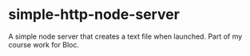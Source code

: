 # simple-http-node-server
A simple node server that creates a text file when launched. Part of my course work for Bloc. 
